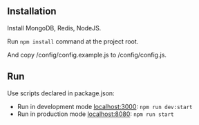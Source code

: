 Installation
------------
Install MongoDB, Redis, NodeJS.

Run `npm install` command at the project root.
 
And copy /config/config.example.js to /config/config.js.

Run
---
Use scripts declared in package.json:
- Run in development mode [localhost:3000](http://localhost:3000/): `npm run dev:start`
- Run in production mode [localhost:8080](http://localhost:8080/): `npm run start`
